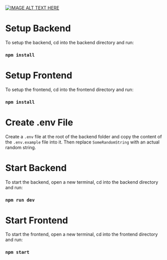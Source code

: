 [![IMAGE ALT TEXT HERE](https://img.youtube.com/vi/OT2TnziHYQY&ab_channel=JohannesL/0.jpg)](https://www.youtube.com/watch?v=OT2TnziHYQY&ab_channel=JohannesL)
# Setup Backend

To setup the backend, cd into the backend directory and run:

### `npm install`

# Setup Frontend

To setup the frontend, cd into the frontend directory and run: 

### `npm install`

# Create .env File

Create a `.env` file at the root of the backend folder and copy the content of the `.env.example` file into it.
Then replace `SomeRandomString` with an actual random string.

# Start Backend

To start the backend, open a new terminal, cd into the backend directory and run:

### `npm run dev`

# Start Frontend

To start the frontend, open a new terminal, cd into the frontend directory and run:

### `npm start`
